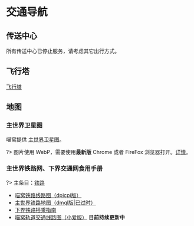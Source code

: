 # 交通导航

## 传送中心

所有传送中心已停止服务，请考虑其它出行方式。

## 飞行塔

[飞行塔](nyaa/projects/airline)

## 地图

### 主世界卫星图

喵窝提供 [主世界卫星图](https://map.nyaacat.com/nyaa)。

?> 图片使用 WebP，需要使用**最新版** <span class="nw-explain" title="包括其它基于 Chromium，且内核版本 ≧32 的浏览器">Chrome</span> 或者 FireFox 浏览器打开。[详情](https://caniuse.com/#search=webp)。

### 主世界铁路网、下界交通网食用手册

?> 主条目：[铁路](nyaa/projects/railway)

- [喵窝铁路线路图（dpicpi版）](tutorial/map-navi/railway-universal-dpicpi)
- [主世界铁路地图（dmql版|已过时）](tutorial/map-navi/railway-overworld-dmql)
- [下界铁路搭乘指南](tutorial/map-navi/railway-nether)
- [喵窝轨道交通线路图（小爱版）](tutorial/map-navi/railway-universal-Bersella.md)   **目前持续更新中**

